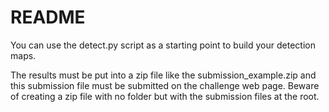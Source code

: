 # README

You can use the detect.py script as a starting point to build your detection maps.

The results must be put into a zip file like the submission_example.zip and this submission file must be submitted on the challenge web page. 
Beware of creating a zip file with no folder but with the submission files at the root.